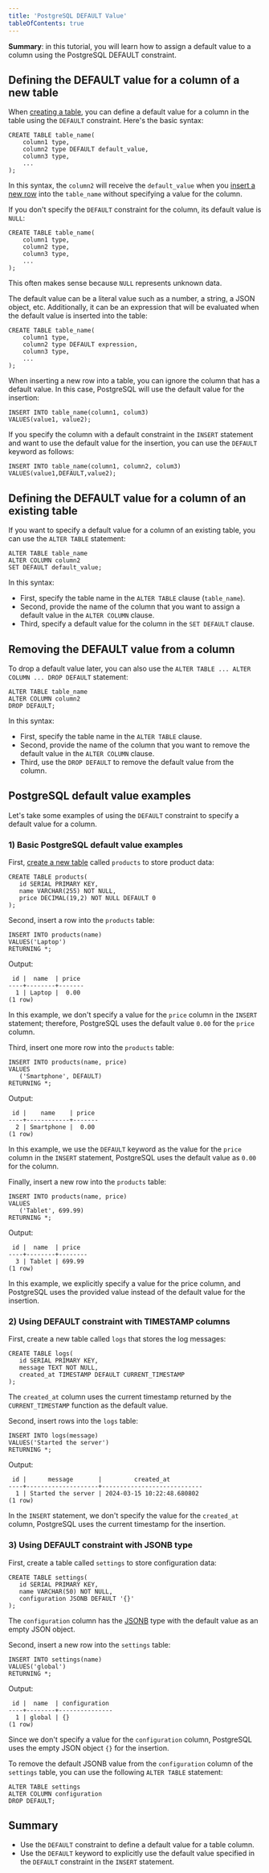 ```yaml
---
title: 'PostgreSQL DEFAULT Value'
tableOfContents: true
---
```


**Summary**: in this tutorial, you will learn how to assign a default value to a column using the PostgreSQL DEFAULT constraint.



## Defining the DEFAULT value for a column of a new table



When [creating a table](/docs/postgresql/postgresql-create-table), you can define a default value for a column in the table using the `DEFAULT` constraint. Here's the basic syntax:



```
CREATE TABLE table_name(
    column1 type,
    column2 type DEFAULT default_value,
    column3 type,
    ...
);
```



In this syntax, the `column2` will receive the `default_value` when you [insert a new row](/docs/postgresql/postgresql-insert) into the `table_name` without specifying a value for the column.



If you don't specify the `DEFAULT` constraint for the column, its default value is `NULL`:



```
CREATE TABLE table_name(
    column1 type,
    column2 type,
    column3 type,
    ...
);
```



This often makes sense because `NULL` represents unknown data.



The default value can be a literal value such as a number, a string, a JSON object, etc. Additionally, it can be an expression that will be evaluated when the default value is inserted into the table:



```
CREATE TABLE table_name(
    column1 type,
    column2 type DEFAULT expression,
    column3 type,
    ...
);
```



When inserting a new row into a table, you can ignore the column that has a default value. In this case, PostgreSQL will use the default value for the insertion:



```
INSERT INTO table_name(column1, colum3)
VALUES(value1, value2);
```



If you specify the column with a default constraint in the `INSERT` statement and want to use the default value for the insertion, you can use the `DEFAULT` keyword as follows:



```
INSERT INTO table_name(column1, column2, colum3)
VALUES(value1,DEFAULT,value2);
```



## Defining the DEFAULT value for a column of an existing table



If you want to specify a default value for a column of an existing table, you can use the `ALTER TABLE` statement:



```
ALTER TABLE table_name
ALTER COLUMN column2
SET DEFAULT default_value;
```



In this syntax:



- First, specify the table name in the `ALTER TABLE` clause (`table_name`).
- Second, provide the name of the column that you want to assign a default value in the `ALTER COLUMN` clause.
- Third, specify a default value for the column in the `SET DEFAULT` clause.


## Removing the DEFAULT value from a column



To drop a default value later, you can also use the `ALTER TABLE ... ALTER COLUMN ... DROP DEFAULT` statement:



```
ALTER TABLE table_name
ALTER COLUMN column2
DROP DEFAULT;
```



In this syntax:



- First, specify the table name in the `ALTER TABLE` clause.
- Second, provide the name of the column that you want to remove the default value in the `ALTER COLUMN` clause.
- Third, use the `DROP DEFAULT` to remove the default value from the column.


## PostgreSQL default value examples



Let's take some examples of using the `DEFAULT` constraint to specify a default value for a column.



### 1) Basic PostgreSQL default value examples



First, [create a new table](/docs/postgresql/postgresql-create-table) called `products` to store product data:



```
CREATE TABLE products(
   id SERIAL PRIMARY KEY,
   name VARCHAR(255) NOT NULL,
   price DECIMAL(19,2) NOT NULL DEFAULT 0
);
```



Second, insert a row into the `products` table:



```
INSERT INTO products(name)
VALUES('Laptop')
RETURNING *;
```



Output:



```
 id |  name  | price
----+--------+-------
  1 | Laptop |  0.00
(1 row)
```



In this example, we don't specify a value for the `price` column in the `INSERT` statement; therefore, PostgreSQL uses the default value `0.00` for the `price` column.



Third, insert one more row into the `products` table:



```
INSERT INTO products(name, price)
VALUES
   ('Smartphone', DEFAULT)
RETURNING *;
```



Output:



```
 id |    name    | price
----+------------+-------
  2 | Smartphone |  0.00
(1 row)
```



In this example, we use the `DEFAULT` keyword as the value for the `price` column in the `INSERT` statement, PostgreSQL uses the default value as `0.00` for the column.



Finally, insert a new row into the `products` table:



```
INSERT INTO products(name, price)
VALUES
   ('Tablet', 699.99)
RETURNING *;
```



Output:



```
 id |  name  | price
----+--------+--------
  3 | Tablet | 699.99
(1 row)
```



In this example, we explicitly specify a value for the price column, and PostgreSQL uses the provided value instead of the default value for the insertion.



### 2) Using DEFAULT constraint with TIMESTAMP columns



First, create a new table called `logs` that stores the log messages:



```
CREATE TABLE logs(
   id SERIAL PRIMARY KEY,
   message TEXT NOT NULL,
   created_at TIMESTAMP DEFAULT CURRENT_TIMESTAMP
);
```



The `created_at` column uses the current timestamp returned by the `CURRENT_TIMESTAMP` function as the default value.



Second, insert rows into the `logs` table:



```
INSERT INTO logs(message)
VALUES('Started the server')
RETURNING *;
```



Output:



```
 id |      message       |         created_at
----+--------------------+----------------------------
  1 | Started the server | 2024-03-15 10:22:48.680802
(1 row)
```



In the `INSERT` statement, we don't specify the value for the `created_at` column, PostgreSQL uses the current timestamp for the insertion.



### 3) Using DEFAULT constraint with JSONB type



First, create a table called `settings` to store configuration data:



```
CREATE TABLE settings(
   id SERIAL PRIMARY KEY,
   name VARCHAR(50) NOT NULL,
   configuration JSONB DEFAULT '{}'
);
```



The `configuration` column has the [JSONB](/docs/postgresql/postgresql-json) type with the default value as an empty JSON object.



Second, insert a new row into the `settings` table:



```
INSERT INTO settings(name)
VALUES('global')
RETURNING *;
```



Output:



```
 id |  name  | configuration
----+--------+---------------
  1 | global | {}
(1 row)
```



Since we don't specify a value for the `configuration` column, PostgreSQL uses the empty JSON object `{}` for the insertion.



To remove the default JSONB value from the `configuration` column of the `settings` table, you can use the following `ALTER TABLE` statement:



```
ALTER TABLE settings
ALTER COLUMN configuration
DROP DEFAULT;
```



## Summary



- Use the `DEFAULT` constraint to define a default value for a table column.
- Use the `DEFAULT` keyword to explicitly use the default value specified in the `DEFAULT` constraint in the `INSERT` statement.
